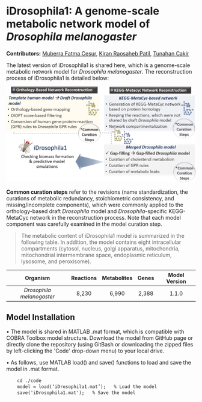 # iDrosophila1: A genome-scale metabolic network model of *Drosophila melanogaster*

**Contributors:** [Muberra Fatma Cesur](https://www.gtu.edu.tr/en/personel/356/1558/display.aspx), [‪Kiran Raosaheb Patil‬](https://www.mrc-tox.cam.ac.uk/staff/kiran-patil), [Tunahan Cakir‬](https://www.gtu.edu.tr/en/personel/356/2201/display.aspx)


The latest version of iDrosophila1 is shared here, which is a genome-scale metabolic network model for *Drosophila melanogaster*. The reconstruction process of iDrosophila1 is detailed below:

<p align="center"><img src="https://github.com/SysBioGTU/iDrosophila/blob/main/Figures/Flowchart_GitHub.jpg" width="730">


**Common curation steps** refer to the revisions (name standardization, the curations of metabolic redundancy, stoichiometric consistency, and missing/incomplete components), which were commonly applied to the orthology-based draft *Drosophila* model and *Drosophila*-specific KEGG-MetaCyc network in the reconstruction process. Note that each model component was carefully examined in the model curation step.

> The metabolic content of iDrosophila1 model is summarized in the following table. In addition, the model contains eight intracellular compartments (cytosol, nucleus, golgi apparatus, mitochondria, mitochondrial intermembrane space, endoplasmic reticulum, lysosome, and peroxisome).

<center>
	
   | Organism                        | Reactions             | Metabolites            | Genes                 | Model Version        |
   |:-------------------------------:|:---------------------:|:----------------------:|:---------------------:|:--------------------:|
   | _Drosophila melanogaster_       |          8,230        |           6,990        |         2,388         |       1.1.0          |
		
</center>


## **Model Installation**

•	The model is shared in MATLAB .mat format, which is compatible with COBRA Toolbox model structure. Download the model from GitHub page or directly clone the repository (using GitBash or downloading the zipped files by left-clicking the 'Code' drop-down menu) to your local drive.

•	As follows, use MATLAB load() and save() functions to load and save the model in .mat format.

		cd ./code
		model = load(‘iDrosophila1.mat’);   % Load the model
		save('iDrosophila1.mat');   % Save the model

